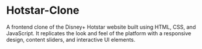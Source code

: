 # Hotstar-Clone
A frontend clone of the Disney+ Hotstar website built using HTML, CSS, and JavaScript. It replicates the look and feel of the platform with a responsive design, content sliders, and interactive UI elements.
